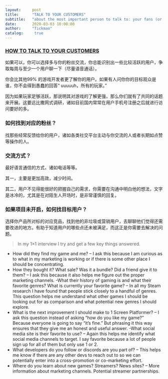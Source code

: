 ```yaml
---
layout:     post
title:      "TALK TO YOUR CUSTOMERS"
subtitle:   "about the most important person to talk to: your fans (or soon-to-be-fans)"
date:       2020-03-03 10:00:00
author:     "Tickmao"
catalog:     true
---
```


### [HOW TO TALK TO YOUR CUSTOMERS](http://howtomarketagame.com/2020/02/17/how-to-talk-to-your-customers/)

如果可以，你可以选择多与你的粉丝交流，你总能识别出一些比较活跃的用户，争取每周与至少一个用户聊一下（尽量语音通话）。

你会比其他99% 的游戏开发者更了解你的用户。如果有人问你你的目标观众是谁，你不会得到愚蠢的回答“ uuuuuh，所有的玩家。”

因为如果玩家足够活跃，那说明其对游戏的了解更强，那么你们就有了共同的话题来开展。这要远比撒网式调研，诸如目前国内常常在用户手机号注册之后就进行访问要好的多。

### 如何找到对应的粉丝？

找那些经常反馈给你的用户，诸如各类社交平台主动与你交流的人或者长期如点赞等操作的人。

### 交流方式？

最好语言通信的方式，诸如电话等等。

其一，主要是更加高效，减少时间。

其二，用户不见得能很好的把握自己的需求，你需要在沟通中明白他的想法，文字是冰冷的，尤其是在对陌生人开场时，是非常谨慎的回复。

### 如果项目未开启，如何找目标用户？

选择你产品所对标的对应竞品，找到他的非垃圾或营销用户，去聊聊他们觉得还需要改进的地方。有助于知道用户的哪些点还未被满足，而这正是你需要去解决的问题。


> In my 1×1 interview I try and get a few key things answered.

- How did they find my game and me? – I ask this because I am curious as to what in my marketing is working or if there is some other place I should be concentrating.
- How they bought it? What sale? Was it a bundle? Did a friend give it to them? – I ask this because it also helps me figure out the proper marketing channels.
-What their history of gaming is and what their favorite genres? What is currently your favorite game? – In all my Steam research I have found that people stick closely to a handful of genres. This question helps me understand what other games I should be looking out for as comparison and what potential new genres I should explore.
- What is the next improvement I should make to 1 Screen Platformer? – I ask this question instead of asking “how do you like my game?” Because everyone is going to say “it’s fine.” But phrasing it this way ensures that they give me an honest and useful answer.
-What social media site is their favorite to use? – Again this helps me identify what social media channels to target. I say favorite because a lot of people sign up for all of them but only use 1 or 2.
- What developers do you follow or discords are you part of? – This helps me know if there are any other devs to reach out to so we can potentially enter into a cross-promotion or co-marketing effort.
- Where do you learn about new games? Streamers? News sites? – More information about marketing channels. Potential streamer partnerships.
